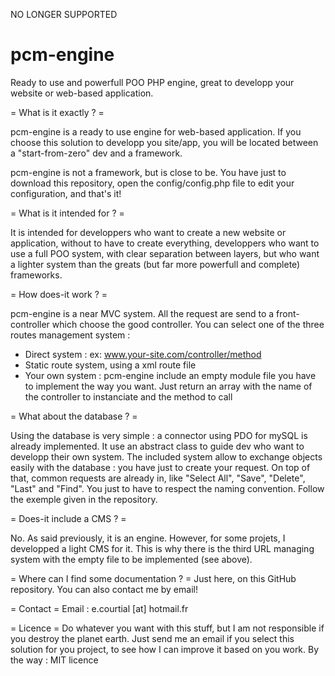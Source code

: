 NO LONGER SUPPORTED

pcm-engine
==========

Ready to use and powerfull POO PHP engine, great to developp your website or web-based application.

= What is it exactly ? =

pcm-engine is a ready to use engine for web-based application. If you choose this solution to developp
you site/app, you will be located between a "start-from-zero" dev and a framework.

pcm-engine is not a framework, but is close to be. You have just to download this repository, open the config/config.php file
to edit your configuration, and that's it!

= What is it intended for ? =

It is intended for developpers who want to create a new website or application, without to have to create everything,
developpers who want to use a full POO system, with clear separation between layers, but who want a lighter system
than the greats (but far more powerfull and complete) frameworks.

= How does-it work ? =

pcm-engine is a near MVC system. All the request are send to a front-controller which choose the good controller. 
You can select one of the three routes management system :
- Direct system : ex: www.your-site.com/controller/method
- Static route system, using a xml route file
- Your own system : pcm-engine include an empty module file you have to implement the way you want. Just return an array
with the name of the controller to instanciate and the method to call

= What about the database ? =

Using the database is very simple : a connector using PDO for mySQL is already implemented. It use an abstract class to guide
dev who want to developp their own system.
The included system allow to exchange objects easily with the database : you have just to create your request.
On top of that, common requests are already in, like "Select All", "Save", "Delete", "Last" and "Find".
You just to have to respect the naming convention. Follow the exemple given in the repository.

= Does-it include a CMS ? =

No. As said previously, it is an engine. However, for some projets, I developped a light CMS for it. This is why there
is the third URL managing system with the empty file to be implemented (see above).

= Where can I find some documentation ? =
Just here, on this GitHub repository. 
You can also contact me by email!

= Contact =
Email : e.courtial [at] hotmail.fr

= Licence =
Do whatever you want with this stuff, but I am not responsible if you destroy the planet earth.
Just send me an email if you select this solution for you project, to see how I can improve it based on you work.
By the way : MIT licence
